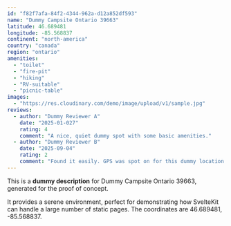 ```yaml
---
id: "f82f7afa-84f2-4344-962a-d12a852df593"
name: "Dummy Campsite Ontario 39663"
latitude: 46.689481
longitude: -85.568837
continent: "north-america"
country: "canada"
region: "ontario"
amenities:
  - "toilet"
  - "fire-pit"
  - "hiking"
  - "RV-suitable"
  - "picnic-table"
images:
  - "https://res.cloudinary.com/demo/image/upload/v1/sample.jpg"
reviews:
  - author: "Dummy Reviewer A"
    date: "2025-01-027"
    rating: 4
    comment: "A nice, quiet dummy spot with some basic amenities."
  - author: "Dummy Reviewer B"
    date: "2025-09-04"
    rating: 2
    comment: "Found it easily. GPS was spot on for this dummy location."
---
```


This is a **dummy description** for Dummy Campsite Ontario 39663, generated for the proof of concept.

It provides a serene environment, perfect for demonstrating how SvelteKit can handle a large number of static pages. The coordinates are 46.689481, -85.568837.

